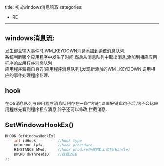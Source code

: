 title: 初试windows消息钩取
categories:
- RE
---

## windows消息流:</br>
发生键盘输入事件时,WM_KEYDOWN消息添加到系统消息队列.</br>
系统判断哪个应用程序中发生了时间,然后从消息队列中取出消息,添加到相应应用程序的应用程序消息队列</br>
应用程序监视自身的[应用程序消息队列],发现新添加的WM
_KEYDOWN,调用相应的事件处理程序处理.</br>
## hook
在OS消息队列与应用程序消息队列存在一条"钩链",设置好键盘钩子后,钩子会比应用程序先看到程序相应消息,钩子还可以修改,拦截消息.

## SetWindowsHookEx()

```c
HHOOK SetWindowsHookEx(
    int idHook,         //hook type
    HOOKPROC lpfn,      //hook procedure
    HINSTANCE hMod,     //hook produre所属的DLL句柄(Handle)
    DWORD dwThreadID,   //挂载的ID
);
```
